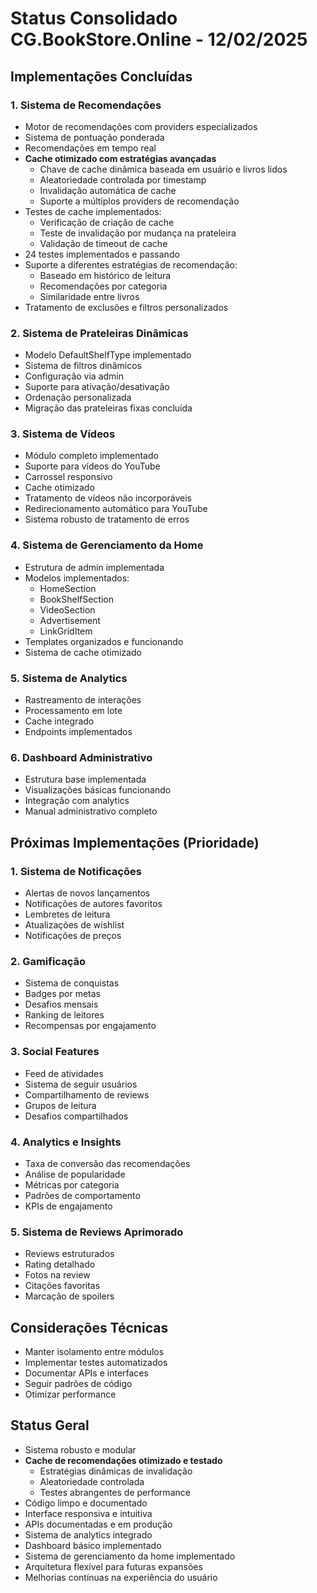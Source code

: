 # Status Consolidado CG.BookStore.Online - 12/02/2025

## Implementações Concluídas

### 1. Sistema de Recomendações
- Motor de recomendações com providers especializados
- Sistema de pontuação ponderada
- Recomendações em tempo real
- **Cache otimizado com estratégias avançadas**
  - Chave de cache dinâmica baseada em usuário e livros lidos
  - Aleatoriedade controlada por timestamp
  - Invalidação automática de cache
  - Suporte a múltiplos providers de recomendação
- Testes de cache implementados:
  - Verificação de criação de cache
  - Teste de invalidação por mudança na prateleira
  - Validação de timeout de cache
- 24 testes implementados e passando
- Suporte a diferentes estratégias de recomendação:
  - Baseado em histórico de leitura
  - Recomendações por categoria
  - Similaridade entre livros
- Tratamento de exclusões e filtros personalizados

### 2. Sistema de Prateleiras Dinâmicas
- Modelo DefaultShelfType implementado
- Sistema de filtros dinâmicos
- Configuração via admin
- Suporte para ativação/desativação
- Ordenação personalizada
- Migração das prateleiras fixas concluída

### 3. Sistema de Vídeos
- Módulo completo implementado
- Suporte para vídeos do YouTube
- Carrossel responsivo
- Cache otimizado
- Tratamento de vídeos não incorporáveis
- Redirecionamento automático para YouTube
- Sistema robusto de tratamento de erros

### 4. Sistema de Gerenciamento da Home
- Estrutura de admin implementada
- Modelos implementados:
  - HomeSection
  - BookShelfSection
  - VideoSection
  - Advertisement
  - LinkGridItem
- Templates organizados e funcionando
- Sistema de cache otimizado

### 5. Sistema de Analytics
- Rastreamento de interações
- Processamento em lote
- Cache integrado
- Endpoints implementados

### 6. Dashboard Administrativo
- Estrutura base implementada
- Visualizações básicas funcionando
- Integração com analytics
- Manual administrativo completo

## Próximas Implementações (Prioridade)

### 1. Sistema de Notificações
- Alertas de novos lançamentos
- Notificações de autores favoritos
- Lembretes de leitura
- Atualizações de wishlist
- Notificações de preços

### 2. Gamificação
- Sistema de conquistas
- Badges por metas
- Desafios mensais
- Ranking de leitores
- Recompensas por engajamento

### 3. Social Features
- Feed de atividades
- Sistema de seguir usuários
- Compartilhamento de reviews
- Grupos de leitura
- Desafios compartilhados

### 4. Analytics e Insights
- Taxa de conversão das recomendações
- Análise de popularidade
- Métricas por categoria
- Padrões de comportamento
- KPIs de engajamento

### 5. Sistema de Reviews Aprimorado
- Reviews estruturados
- Rating detalhado
- Fotos na review
- Citações favoritas
- Marcação de spoilers

## Considerações Técnicas
- Manter isolamento entre módulos
- Implementar testes automatizados
- Documentar APIs e interfaces
- Seguir padrões de código
- Otimizar performance

## Status Geral
- Sistema robusto e modular
- **Cache de recomendações otimizado e testado**
  - Estratégias dinâmicas de invalidação
  - Aleatoriedade controlada
  - Testes abrangentes de performance
- Código limpo e documentado
- Interface responsiva e intuitiva
- APIs documentadas e em produção
- Sistema de analytics integrado
- Dashboard básico implementado
- Sistema de gerenciamento da home implementado
- Arquitetura flexível para futuras expansões
- Melhorias contínuas na experiência do usuário